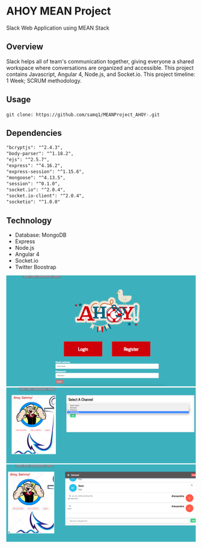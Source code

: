 # AHOY MEAN Project
Slack Web Application using MEAN Stack
## Overview
Slack helps all of team's communication together, giving everyone a shared workspace where conversations are organized and accessible. This project contains Javascript, Angular 4, Node.js, and Socket.io. This project timeline: 1 Week; SCRUM methodology.

## Usage
`` git clone: https://github.com/samq1/MEANProject_AHOY-.git ``

## Dependencies
``` 
"bcryptjs": "^2.4.3",
"body-parser": "^1.18.2",
"ejs": "^2.5.7",
"express": "^4.16.2",
"express-session": "^1.15.6",
"mongoose": "^4.13.5",
"session": "^0.1.0",
"socket.io": "^2.0.4",
"socket.io-client": "^2.0.4",
"socketio": "^1.0.0"

```
## Technology
- Database: MongoDB
- Express
- Node.js
- Angular 4
- Socket.io
- Twitter Boostrap

![alt text](Ahoy_1.png)
![alt text](Ahoy_5.png)
![alt text](Ahoy_3.png)

